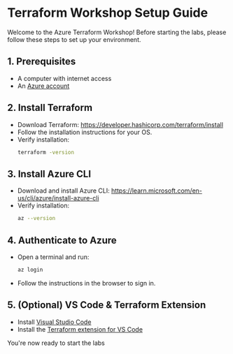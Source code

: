 # Terraform Workshop Setup Guide

Welcome to the Azure Terraform Workshop! Before starting the labs, please follow these steps to set up your environment.

## 1. Prerequisites
- A computer with internet access
- An [Azure account](https://azure.microsoft.com/free/)

## 2. Install Terraform
- Download Terraform: https://developer.hashicorp.com/terraform/install
- Follow the installation instructions for your OS.
- Verify installation:
  ```sh
  terraform -version
  ```

## 3. Install Azure CLI
- Download and install Azure CLI: https://learn.microsoft.com/en-us/cli/azure/install-azure-cli
- Verify installation:
  ```sh
  az --version
  ```

## 4. Authenticate to Azure
- Open a terminal and run:
  ```sh
  az login
  ```
- Follow the instructions in the browser to sign in.

## 5. (Optional) VS Code & Terraform Extension
- Install [Visual Studio Code](https://code.visualstudio.com/)
- Install the [Terraform extension for VS Code](https://marketplace.visualstudio.com/items?itemName=HashiCorp.terraform)

You're now ready to start the labs
